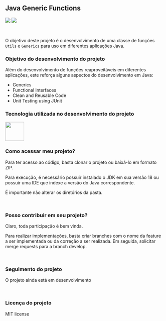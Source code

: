 ## Java Generic Functions

<img src="https://img.shields.io/badge/Status-Development-yellow" /> <img src="https://img.shields.io/badge/Version-0.0.0-yellow" />

<br>

O objetivo deste projeto é o desenvolvimento de uma classe de funções `Utils` e `Generics` para uso em diferentes aplicações Java.

### Objetivo do desenvolvimento do projeto

Além do desenvolvimento de funções reaproveitáveis em diferentes aplicações, este reforça alguns aspectos do desenvolvimento em Java:

- Generics
- Functional Interfaces
- Clean and Reusable Code
- Unit Testing using JUnit

### Tecnologia utilizada no desenvolvimento do projeto

<img src="https://skillicons.dev/icons?i=java" width="60" height="60" />

<br>

### Como acessar meu projeto?

Para ter acesso ao código, basta clonar o projeto ou baixá-lo em formato ZIP.

Para execução, é necessário possuir instalado o JDK em sua versão 18 ou possuir uma IDE que indexe a versão do Java correspondente.

É importante não alterar os diretórios da pasta.

<br>

### Posso contribuir em seu projeto?

Claro, toda participação é bem vinda.

Para realizar implementações, basta criar branches com o nome da feature a ser implementada ou da correção a ser realizada. Em seguida, solicitar merge requests para a branch develop.

<br>

### Seguimento do projeto

O projeto ainda está em desenvolvimento

<br>

### Licença do projeto

MIT license